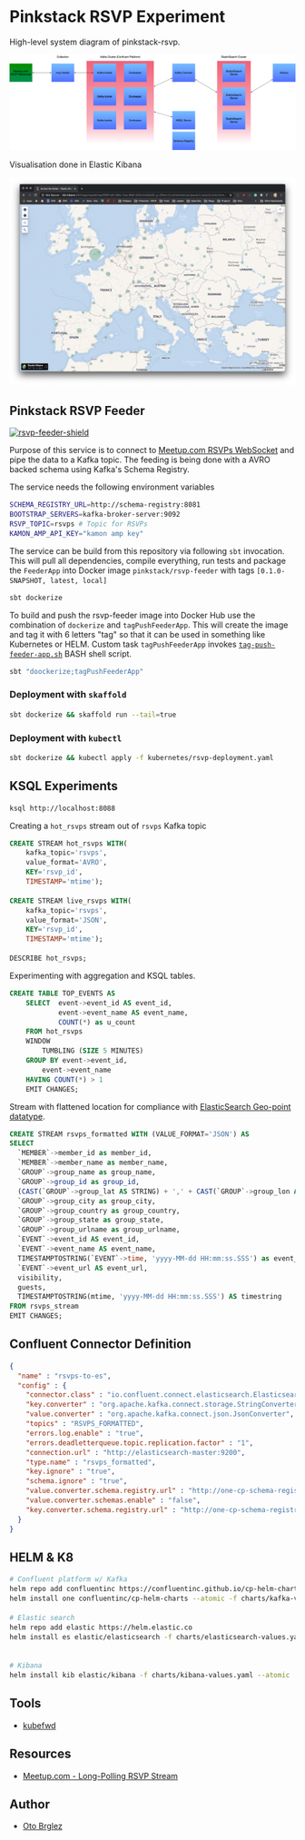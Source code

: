 # Pinkstack RSVP Experiment

High-level system diagram of pinkstack-rsvp.

![Flow](./flow.png)

Visualisation done in Elastic Kibana

![Visualisation in Elastic Kibana - Map](./pinkstack-kibana-vis.png)

## Pinkstack RSVP Feeder

[![rsvp-feeder-shield][rsvp-feeder-shield]][rsvp-feeder-docker-hub]

Purpose of this service is to connect to [Meetup.com RSVPs WebSocket][meetup-com-rsvp-ws] and pipe the data to a Kafka topic. 
The feeding is being done with a AVRO backed schema using Kafka's Schema Registry.

The service needs the following environment variables

```bash
SCHEMA_REGISTRY_URL=http://schema-registry:8081
BOOTSTRAP_SERVERS=kafka-broker-server:9092
RSVP_TOPIC=rsvps # Topic for RSVPs
KAMON_AMP_API_KEY="kamon amp key"
```

The service can be build from this repository via following `sbt` invocation. 
This will pull all dependencies, compile everything, run tests and package the `FeederApp` into 
Docker image `pinkstack/rsvp-feeder` with tags `[0.1.0-SNAPSHOT, latest, local]`

```bash
sbt dockerize
```

To build and push the rsvp-feeder image into Docker Hub use the combination of `dockerize` and `tagPushFeederApp`. 
This will create the image and tag it with 6 letters "tag" so that it can be used in something like Kubernetes or HELM. 
Custom task `tagPushFeederApp` invokes [`tag-push-feeder-app.sh`](bin/tag-push-feeder-app.sh) BASH shell script.

```bash
sbt "doockerize;tagPushFeederApp"
```

### Deployment with `skaffold`

```bash
sbt dockerize && skaffold run --tail=true
```

### Deployment with `kubectl`

```bash
sbt dockerize && kubectl apply -f kubernetes/rsvp-deployment.yaml
```

## KSQL Experiments

```bash
ksql http://localhost:8088
```

Creating a `hot_rsvps` stream out of `rsvps` Kafka topic

```SQL
CREATE STREAM hot_rsvps WITH(
    kafka_topic='rsvps', 
    value_format='AVRO', 
    KEY='rsvp_id', 
    TIMESTAMP='mtime');

CREATE STREAM live_rsvps WITH(
    kafka_topic='rsvps', 
    value_format='JSON', 
    KEY='rsvp_id', 
    TIMESTAMP='mtime');

DESCRIBE hot_rsvps;
```

Experimenting with aggregation and KSQL tables.

```SQL
CREATE TABLE TOP_EVENTS AS
    SELECT  event->event_id AS event_id, 
            event->event_name AS event_name,
            COUNT(*) as u_count 
    FROM hot_rsvps 
    WINDOW 
        TUMBLING (SIZE 5 MINUTES) 
    GROUP BY event->event_id,
        event->event_name
    HAVING COUNT(*) > 1
    EMIT CHANGES;
```

Stream with flattened location for compliance with [ElasticSearch Geo-point datatype](https://www.elastic.co/guide/en/elasticsearch/reference/current/geo-point.html).

```SQL
CREATE STREAM rsvps_formatted WITH (VALUE_FORMAT='JSON') AS
SELECT 
  `MEMBER`->member_id as member_id,
  `MEMBER`->member_name as member_name,
  `GROUP`->group_name as group_name,
  `GROUP`->group_id as group_id,
  (CAST(`GROUP`->group_lat AS STRING) + ',' + CAST(`GROUP`->group_lon AS STRING)) as group_location,
  `GROUP`->group_city as group_city,
  `GROUP`->group_country as group_country,
  `GROUP`->group_state as group_state,
  `GROUP`->group_urlname as group_urlname,
  `EVENT`->event_id AS event_id,
  `EVENT`->event_name AS event_name,
  TIMESTAMPTOSTRING(`EVENT`->time, 'yyyy-MM-dd HH:mm:ss.SSS') as event_time,
  `EVENT`->event_url AS event_url,
  visibility,
  guests,
  TIMESTAMPTOSTRING(mtime, 'yyyy-MM-dd HH:mm:ss.SSS') AS timestring
FROM rsvps_stream
EMIT CHANGES;
```

## Confluent Connector Definition

```JSON
{
  "name" : "rsvps-to-es",
  "config" : {
    "connector.class" : "io.confluent.connect.elasticsearch.ElasticsearchSinkConnector",
    "key.converter" : "org.apache.kafka.connect.storage.StringConverter",
    "value.converter" : "org.apache.kafka.connect.json.JsonConverter",
    "topics" : "RSVPS_FORMATTED",
    "errors.log.enable" : "true",
    "errors.deadletterqueue.topic.replication.factor" : "1",
    "connection.url" : "http://elasticsearch-master:9200",
    "type.name" : "rsvps_formatted",
    "key.ignore" : "true",
    "schema.ignore" : "true",
    "value.converter.schema.registry.url" : "http://one-cp-schema-registry:8081",
    "value.converter.schemas.enable" : "false",
    "key.converter.schema.registry.url" : "http://one-cp-schema-registry:8081"
  }
}

```

## HELM & K8

```bash
# Confluent platform w/ Kafka
helm repo add confluentinc https://confluentinc.github.io/cp-helm-charts/
helm install one confluentinc/cp-helm-charts --atomic -f charts/kafka-values.yaml

# Elastic search
helm repo add elastic https://helm.elastic.co
helm install es elastic/elasticsearch -f charts/elasticsearch-values.yaml --atomic


# Kibana
helm install kib elastic/kibana -f charts/kibana-values.yaml --atomic
```

## Tools

- [kubefwd](https://github.com/txn2/kubefwd)

## Resources

- [Meetup.com - Long-Polling RSVP Stream](https://www.meetup.com/meetup_api/docs/stream/2/rsvps/)

## Author

- [Oto Brglez](https://github.com/otobrglez)

[rsvp-feeder-docker-hub]: https://hub.docker.com/r/pinkstack/rsvp-feeder
[rsvp-feeder-shield]: https://img.shields.io/docker/pulls/pinkstack/rsvp-feeder
[meetup-com-rsvp-ws]: http://meetup.github.io/stream/rsvpTicker/
